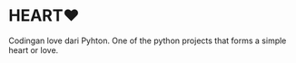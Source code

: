 # HEART❤️
Codingan love dari Pyhton.
One of the python projects that forms a simple heart or love.



